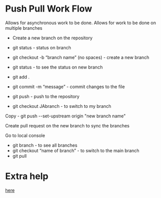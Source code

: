 # Push Pull Work Flow
Allows for asynchronous work to be done. Allows for work to be done on multiple branches
- Create a new branch on the repository
- git status - status on branch
- git checkout -b “branch name” (no spaces) - create a new branch
- git status - to see the status on new branch
- git add .
- git commit  -m “message” - commit changes to the file
- git push - push to the repository

- git checkout JAbranch - to switch to my branch

Copy - git push --set-upstream origin "new branch name"

Create pull request on the new branch to sync the branches

Go to local console
- git branch - to see all branches
- git checkout “name of branch” - to switch to the main branch
- git pull

# Extra help
[here](https://medium.com/@Ariobarxan/recovering-a-lost-commit-in-git-103a48bf8a16)
